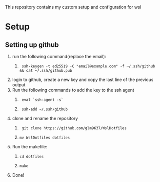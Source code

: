 This repository contains my custom setup and configuration for wsl

# Setup

## Setting up github

1.  run the following command(replace the email):
    1.      ssh-keygen -t ed25519 -C "email@example.com" -f ~/.ssh/github && cat ~/.ssh/github.pub
2.  login to github, create a new key and copy the last line of the previous output
3.  Run the following commands to add the key to the ssh agent
    1.      eval `ssh-agent -s`
    2.      ssh-add ~/.ssh/github
4.  clone and rename the repository
    1.      git clone https://github.com/glm9637/WslDotfiles
    2.     mv WslDotfiles dotfiles
5.  Run the makefile:
    1.     cd dotfiles
    2.     make
6.  Done!

